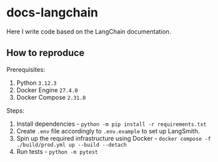# docs-langchain

Here I write code based on the LangChain documentation.


## How to reproduce

Prerequisites:

1. Python `3.12.3`
2. Docker Engine `27.4.0`
3. Docker Compose `2.31.0`

Steps:

1. Install dependencies -
`python -m pip install -r requirements.txt`
2. Create `.env` file accordingly to `.env.example` to set up LangSmith.
3. Spin up the required infrastructure using Docker -
`docker compose -f ./build/prod.yml up --build --detach`
4. Run tests -
`python -m pytest`
